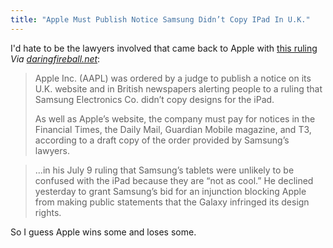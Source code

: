 ```yaml
---
title: "Apple Must Publish Notice Samsung Didn’t Copy IPad In U.K."
---
```

<p>I'd hate to be the lawyers involved that came back to Apple with <a href="http://www.bloomberg.com/news/2012-07-18/apple-must-publish-notice-samsung-didn-t-copy-ipad-judge-says.html">this ruling</a> <em>Via <a href="http://daringfireball.net/linked/2012/07/18/samsung-copy">daringfireball.net</a></em>:</p>
<blockquote><p>
  Apple Inc. (AAPL) was ordered by a judge to publish a notice on its U.K. website and in British newspapers alerting people to a ruling that Samsung Electronics Co. didn’t copy designs for the iPad.</p>
<p>  As well as Apple’s website, the company must pay for notices in the Financial Times, the Daily Mail, Guardian Mobile magazine, and T3, according to a draft copy of the order provided by Samsung’s lawyers.
</p></blockquote>
<blockquote><p>
  ...in his July 9 ruling that Samsung’s tablets were unlikely to be confused with the iPad because they are “not as cool.” He declined yesterday to grant Samsung’s bid for an injunction blocking Apple from making public statements that the Galaxy infringed its design rights.
</p></blockquote>
<p>So I guess Apple wins some and loses some.</p>
